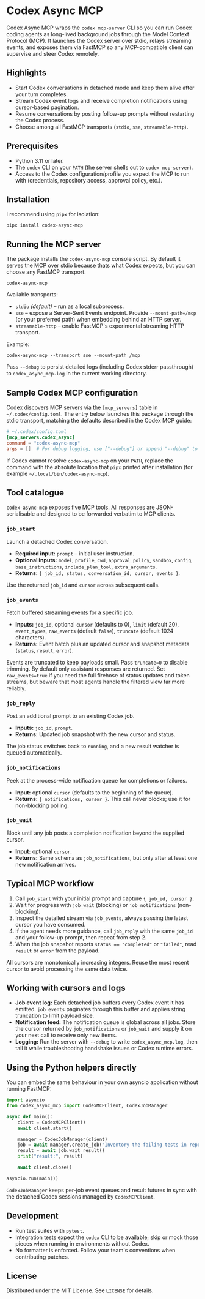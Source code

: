# Codex Async MCP

Codex Async MCP wraps the `codex mcp-server` CLI so you can run Codex coding agents as long-lived background jobs through the Model Context Protocol (MCP). It launches the Codex server over stdio, relays streaming events, and exposes them via FastMCP so any MCP-compatible client can supervise and steer Codex remotely.

## Highlights
- Start Codex conversations in detached mode and keep them alive after your turn completes.
- Stream Codex event logs and receive completion notifications using cursor-based pagination.
- Resume conversations by posting follow-up prompts without restarting the Codex process.
- Choose among all FastMCP transports (`stdio`, `sse`, `streamable-http`).

## Prerequisites
- Python 3.11 or later.
- The `codex` CLI on your `PATH` (the server shells out to `codex mcp-server`).
- Access to the Codex configuration/profile you expect the MCP to run with (credentials, repository access, approval policy, etc.).

## Installation
I recommend using `pipx` for isolation:
```
pipx install codex-async-mcp
```

## Running the MCP server
The package installs the `codex-async-mcp` console script. By default it serves the MCP over stdio because thats what Codex expects, but you can choose any FastMCP transport.
```
codex-async-mcp
```

Available transports:
- `stdio` *(default)* – run as a local subprocess.
- `sse` – expose a Server-Sent Events endpoint. Provide `--mount-path=/mcp` (or your preferred path) when embedding behind an HTTP server.
- `streamable-http` – enable FastMCP's experimental streaming HTTP transport.

Example:
```
codex-async-mcp --transport sse --mount-path /mcp
```

Pass `--debug` to persist detailed logs (including Codex stderr passthrough) to `codex_async_mcp.log` in the current working directory.

## Sample Codex MCP configuration
Codex discovers MCP servers via the `[mcp_servers]` table in `~/.codex/config.toml`. The entry below launches this package through the stdio transport, matching the defaults described in the Codex MCP guide:

```toml
# ~/.codex/config.toml
[mcp_servers.codex_async]
command = "codex-async-mcp"
args = []  # For debug logging, use ["--debug"] or append "--debug" to the list.
```

If Codex cannot resolve `codex-async-mcp` on your `PATH`, replace the command with the absolute location that `pipx` printed after installation (for example `~/.local/bin/codex-async-mcp`).

## Tool catalogue
`codex-async-mcp` exposes five MCP tools. All responses are JSON-serialisable and designed to be forwarded verbatim to MCP clients.

### `job_start`
Launch a detached Codex conversation.
- **Required input:** `prompt` – initial user instruction.
- **Optional inputs:** `model`, `profile`, `cwd`, `approval_policy`, `sandbox`, `config`, `base_instructions`, `include_plan_tool`, `extra_arguments`.
- **Returns:** `{ job_id, status, conversation_id, cursor, events }`.

Use the returned `job_id` and `cursor` across subsequent calls.

### `job_events`
Fetch buffered streaming events for a specific job.
- **Inputs:** `job_id`, optional `cursor` (defaults to 0), `limit` (default 20), `event_types`, `raw_events` (default `false`), `truncate` (default 1024 characters).
- **Returns:** Event batch plus an updated cursor and snapshot metadata (`status`, `result`, `error`).

Events are truncated to keep payloads small. Pass `truncate=0` to disable trimming.
By default only assistant responses are returned. Set `raw_events=true` if you need the full firehose
of status updates and token streams, but beware that most agents handle the filtered view far more
reliably.

### `job_reply`
Post an additional prompt to an existing Codex job.
- **Inputs:** `job_id`, `prompt`.
- **Returns:** Updated job snapshot with the new cursor and status.

The job status switches back to `running`, and a new result watcher is queued automatically.

### `job_notifications`
Peek at the process-wide notification queue for completions or failures.
- **Input:** optional `cursor` (defaults to the beginning of the queue).
- **Returns:** `{ notifications, cursor }`. This call never blocks; use it for non-blocking polling.

### `job_wait`
Block until any job posts a completion notification beyond the supplied cursor.
- **Input:** optional `cursor`.
- **Returns:** Same schema as `job_notifications`, but only after at least one new notification arrives.

## Typical MCP workflow
1. Call `job_start` with your initial prompt and capture `{ job_id, cursor }`.
2. Wait for progress with `job_wait` (blocking) or `job_notifications` (non-blocking).
3. Inspect the detailed stream via `job_events`, always passing the latest cursor you have consumed.
4. If the agent needs more guidance, call `job_reply` with the same `job_id` and your follow-up prompt, then repeat from step 2.
5. When the job snapshot reports `status == "completed"` or `"failed"`, read `result` or `error` from the payload.

All cursors are monotonically increasing integers. Reuse the most recent cursor to avoid processing the same data twice.

## Working with cursors and logs
- **Job event log:** Each detached job buffers every Codex event it has emitted. `job_events` paginates through this buffer and applies string truncation to limit payload size.
- **Notification feed:** The notification queue is global across all jobs. Store the cursor returned by `job_notifications` or `job_wait` and supply it on your next call to receive only new items.
- **Logging:** Run the server with `--debug` to write `codex_async_mcp.log`, then tail it while troubleshooting handshake issues or Codex runtime errors.

## Using the Python helpers directly
You can embed the same behaviour in your own asyncio application without running FastMCP:
```python
import asyncio
from codex_async_mcp import CodexMCPClient, CodexJobManager

async def main():
    client = CodexMCPClient()
    await client.start()

    manager = CodexJobManager(client)
    job = await manager.create_job("Inventory the failing tests in repo X")
    result = await job.wait_result()
    print("result:", result)

    await client.close()

asyncio.run(main())
```

`CodexJobManager` keeps per-job event queues and result futures in sync with the detached Codex sessions managed by `CodexMCPClient`.

## Development
- Run test suites with `pytest`.
- Integration tests expect the `codex` CLI to be available; skip or mock those pieces when running in environments without Codex.
- No formatter is enforced. Follow your team's conventions when contributing patches.

## License
Distributed under the MIT License. See `LICENSE` for details.
